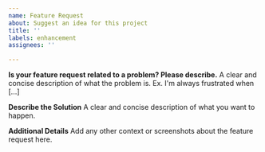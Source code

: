 ```yaml
---
name: Feature Request
about: Suggest an idea for this project
title: ''
labels: enhancement
assignees: ''

---
```


**Is your feature request related to a problem? Please describe.**
A clear and concise description of what the problem is. Ex. I'm always frustrated when [...]

**Describe the Solution**
A clear and concise description of what you want to happen.

**Additional Details**
Add any other context or screenshots about the feature request here.
